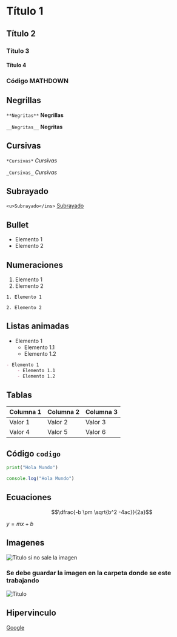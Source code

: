 # Título 1

## Título 2

### Título 3

#### Título 4

### Código MATHDOWN

## Negrillas

`**Negritas**` **Negrillas**

`__Negritas__` __Negritas__

## Cursivas

`*Cursivas*` *Cursivas*

`_Cursivas_` _Cursivas_

## Subrayado

`<u>Subrayado</ins>` <u>Subrayado</u>

## Bullet

- Elemento 1
- Elemento 2

## Numeraciones

1. Elemento 1
2. Elemento 2

`1. Elemento 1`

`2. Elemento 2`

## Listas animadas

- Elemento 1
    - Elemento 1.1
    - Elemento 1.2

````markdown
- Elemento 1
    - Elemento 1.1
    - Elemento 1.2
````

## Tablas

| Columna 1 | Columna 2 | Columna 3 |
|-----------|-----------|-----------|
| Valor 1   | Valor 2   | Valor 3   |
| Valor 4   | Valor 5   | Valor 6   |

## Código `codigo`

```python
print("Hola Mundo")
```

```javascript
console.log("Hola Mundo")
```

## Ecuaciones
$$\dfrac{-b \pm \sqrt{b^2 -4ac}}{2a}$$

$y = mx + b$

## Imagenes

![Titulo si no sale la imagen](https://static.wikia.nocookie.net/frieren/images/3/3c/Frieren_anime.png/revision/latest/smart/width/250/height/250?cb=20231202010116&path-prefix=es)

### Se debe guardar la imagen en la carpeta donde se este trabajando 
![Titulo](1354394.jpeg)


## Hipervinculo

[Google](https://www.google.com/?hl=es)
